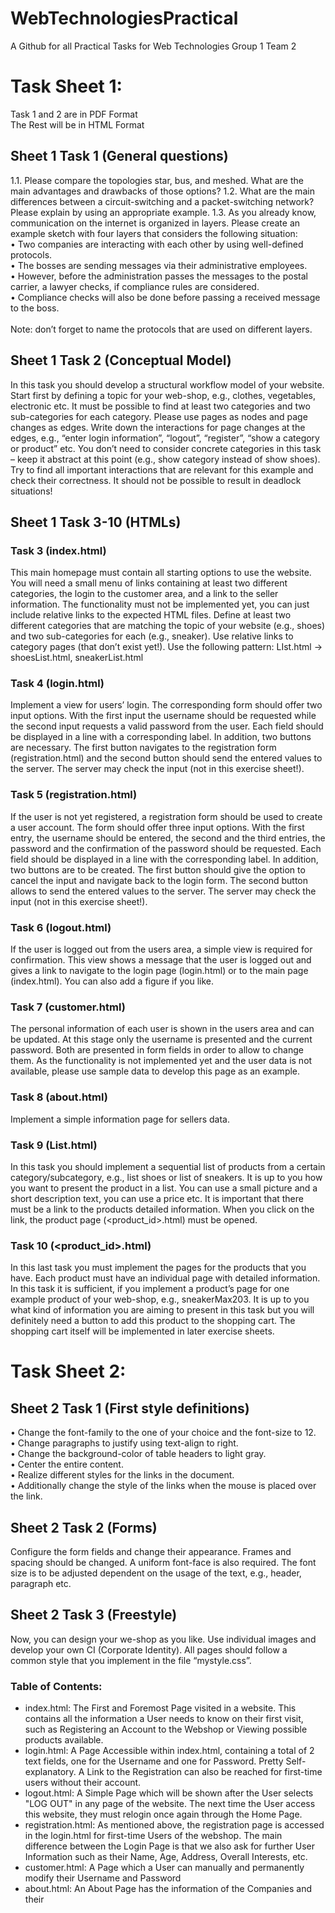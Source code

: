 # WebTechnologiesPractical
A Github for all Practical Tasks for Web Technologies Group 1 Team 2

# Task Sheet 1:
Task 1 and 2 are in PDF Format 
</br>
The Rest will be in HTML Format

## Sheet 1 Task 1 (General questions)
1.1. Please compare the topologies star, bus, and meshed. What are the main advantages and
drawbacks of those options?
1.2. What are the main differences between a circuit-switching and a packet-switching network?
Please explain by using an appropriate example.
1.3. As you already know, communication on the internet is organized in layers. Please create an
example sketch with four layers that considers the following situation:</br>
• Two companies are interacting with each other by using well-defined protocols.</br>
• The bosses are sending messages via their administrative employees.</br>
• However, before the administration passes the messages to the postal carrier, a lawyer checks,
if compliance rules are considered.</br>
• Compliance checks will also be done before passing a received message to the boss.</br></br>
Note: don’t forget to name the protocols that are used on different layers.

## Sheet 1 Task 2 (Conceptual Model)
In this task you should develop a structural workflow model of your website. Start first by defining a
topic for your web-shop, e.g., clothes, vegetables, electronic etc. It must be possible to find at least
two categories and two sub-categories for each category.
Please use pages as nodes and page changes as edges. Write down the interactions for page changes
at the edges, e.g., “enter login information”, “logout”, “register”, “show a category or product” etc.
You don’t need to consider concrete categories in this task – keep it abstract at this point (e.g., show
category instead of show shoes).
Try to find all important interactions that are relevant for this example and check their correctness. It
should not be possible to result in deadlock situations!

## Sheet 1 Task 3-10 (HTMLs)
### Task 3 (index.html)
This main homepage must contain all starting options to use the website. You will need a small menu
of links containing at least two different categories, the login to the customer area, and a link to the
seller information. The functionality must not be implemented yet, you can just include relative links
to the expected HTML files.
Define at least two different categories that are matching the topic of your website (e.g., shoes) and
two sub-categories for each (e.g., sneaker). Use relative links to category pages (that don’t exist yet!).
Use the following pattern: <categoryName>LIst.html → shoesList.html, sneakerList.html


### Task 4 (login.html)
Implement a view for users’ login. The corresponding form should offer two input options. With the
first input the username should be requested while the second input requests a valid password from
the user. Each field should be displayed in a line with a corresponding label.
In addition, two buttons are necessary. The first button navigates to the registration form
(registration.html) and the second button should send the entered values to the server. The server
may check the input (not in this exercise sheet!).


### Task 5 (registration.html)
If the user is not yet registered, a registration form should be used to create a user account. The form
should offer three input options. With the first entry, the username should be entered, the second
and the third entries, the password and the confirmation of the password should be requested.
Each field should be displayed in a line with the corresponding label. In addition, two buttons are to
be created. The first button should give the option to cancel the input and navigate back to the login
form. The second button allows to send the entered values to the server.
The server may check the input (not in this exercise sheet!).


### Task 6 (logout.html)
If the user is logged out from the users area, a simple view is required for confirmation. This view
shows a message that the user is logged out and gives a link to navigate to the login page (login.html)
or to the main page (index.html). You can also add a figure if you like.

### Task 7 (customer.html)
The personal information of each user is shown in the users area and can be updated. At this stage
only the username is presented and the current password. Both are presented in form fields in order
to allow to change them.
As the functionality is not implemented yet and the user data is not available, please use sample data
to develop this page as an example.

### Task 8 (about.html)
Implement a simple information page for sellers data.

### Task 9 (<categoryName>List.html)
In this task you should implement a sequential list of products from a certain category/subcategory,
e.g., list shoes or list of sneakers. It is up to you how you want to present the product in a list. You can
use a small picture and a short description text, you can use a price etc. It is important that there must
be a link to the products detailed information. When you click on the link, the product page
(<product_id>.html) must be opened.

### Task 10 (<product_id>.html)
In this last task you must implement the pages for the products that you have. Each product must
have an individual page with detailed information. In this task it is sufficient, if you implement a
product’s page for one example product of your web-shop, e.g., sneakerMax203.
It is up to you what kind of information you are aiming to present in this task but you will definitely
need a button to add this product to the shopping cart. The shopping cart itself will be implemented
in later exercise sheets. 

# Task Sheet 2:

## Sheet 2 Task 1 (First style definitions)
• Change the font-family to the one of your choice and the font-size to 12.<br>
• Change paragraphs to justify using text-align to right.<br>
• Change the background-color of table headers to light gray.<br>
• Center the entire content.<br>
• Realize different styles for the links in the document.<br>
• Additionally change the style of the links when the mouse is placed over the link.

## Sheet 2 Task 2 (Forms)
Configure the form fields and change their appearance. Frames and spacing should be changed. A
uniform font-face is also required. The font size is to be adjusted dependent on the usage of the
text, e.g., header, paragraph etc.

## Sheet 2 Task 3 (Freestyle)
Now, you can design your we-shop as you like. Use individual images and develop your own CI
(Corporate Identity). All pages should follow a common style that you implement in the file
“mystyle.css”.

### Table of Contents:
- index.html: The First and Foremost Page visited in a website. This contains all the information a User needs to know on their first visit, such as Registering an Account to the Webshop or Viewing possible products available.
- login.html: A Page Accessible within index.html, containing a total of 2 text fields, one for the Username and one for Password. Pretty Self-explanatory. A Link to the Registration can also be reached for first-time users without their account.
- logout.html: A Simple Page which will be shown after the User selects "LOG OUT" in any page of the website. The next time the User access this website, they must relogin once again through the Home Page.
- registration.html: As mentioned above, the registration page is accessed in the login.html for first-time Users of the webshop. The main difference between the Login Page is that we also ask for further User Information such as their Name, Age, Address, Overall Interests, etc.
- customer.html: A Page which a User can manually and permanently modify their Username and Password
- about.html: An About Page has the information of the Companies and their
